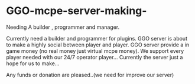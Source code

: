 # GGO-mcpe-server-making-
Needing A builder , programmer and manager.

Currently need a builder and programmer for plugins.
GGO server is about to make a highly social between player and player.
GGO server provide a in game money (no real money just virtual mcpe money).
We support every player needed with our 24/7 operator player...
Currently the server just a hope for us to make...

Any funds or donation are pleased..(we need for improve our server)
